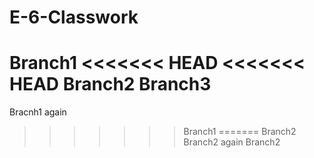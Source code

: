 # E-6-Classwork
Branch1
<<<<<<< HEAD
<<<<<<< HEAD
Branch2
Branch3
=======
Bracnh1 again
>>>>>>> Branch1
=======
Branch2
Branch2 again
>>>>>>> Branch2
